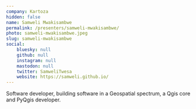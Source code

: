 ```yaml
---
company: Kartoza
hidden: false
name: Samweli Mwakisambwe
permalink: /presenters/samweli-mwakisambwe/
photo: samweli-mwakisambwe.jpeg
slug: samweli-mwakisambwe
social:
    bluesky: null
    github: null
    instagram: null
    mastodon: null
    twitter: SamweliTwesa
    website: https://samweli.github.io/
---
```


Software developer, building software in a Geospatial spectrum, a Qgis core and PyQgis developer.
